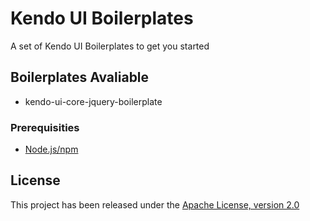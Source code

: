 # Kendo UI Boilerplates

A set of Kendo UI Boilerplates to get you started

## Boilerplates Avaliable

* kendo-ui-core-jquery-boilerplate

### Prerequisities

* [Node.js/npm](https://nodejs.org/)

## License

This project has been released under the [Apache License, version 2.0](http://www.apache.org/licenses/LICENSE-2.0.html)
